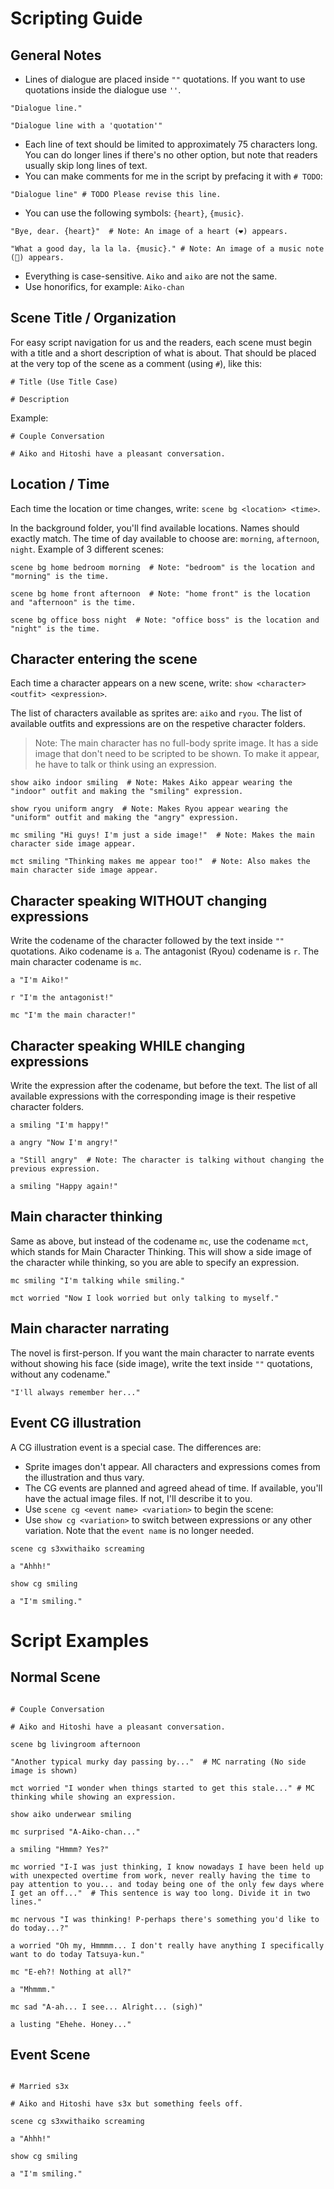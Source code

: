 # Scripting Guide

## General Notes

- Lines of dialogue are placed inside `""` quotations. If you want to use quotations inside the dialogue use `''`.

```renpy
"Dialogue line."

"Dialogue line with a 'quotation'"
```

- Each line of text should be limited to approximately 75 characters long. You can do longer lines if there's no other option, but note that readers usually skip long lines of text.
- You can make comments for me in the script by prefacing it with `# TODO`:

```renpy
"Dialogue line" # TODO Please revise this line.
```

- You can use the following symbols: `{heart}`, `{music}`.

```renpy
"Bye, dear. {heart}"  # Note: An image of a heart (❤️) appears.

"What a good day, la la la. {music}." # Note: An image of a music note (🎵) appears.
```

- Everything is case-sensitive. `Aiko` and `aiko` are not the same.
- Use honorifics, for example: `Aiko-chan`

## Scene Title / Organization

For easy script navigation for us and the readers, each scene must begin with a title and a short description of what is about.
That should be placed at the very top of the scene as a comment (using `#`), like this:

```renpy
# Title (Use Title Case)

# Description
```

Example:

```renpy
# Couple Conversation

# Aiko and Hitoshi have a pleasant conversation.
```

## Location / Time

Each time the location or time changes, write: `scene bg <location> <time>`.

In the background folder, you'll find available locations. Names should exactly match.
The time of day available to choose are: `morning`, `afternoon`, `night`.
Example of 3 different scenes:

```renpy
scene bg home bedroom morning  # Note: "bedroom" is the location and "morning" is the time.
```
```renpy
scene bg home front afternoon  # Note: "home front" is the location and "afternoon" is the time.
```
```renpy
scene bg office boss night  # Note: "office boss" is the location and "night" is the time.
```

## Character entering the scene

Each time a character appears on a new scene, write: `show <character> <outfit> <expression>`.

The list of characters available as sprites are: `aiko` and `ryou`.
The list of available outfits and expressions are on the respetive character folders.
> Note: The main character has no full-body sprite image. It has a side image that don't need to be scripted to be shown. To make it appear, he have to talk or think using an expression.

```renpy
show aiko indoor smiling  # Note: Makes Aiko appear wearing the "indoor" outfit and making the "smiling" expression.
```
```renpy
show ryou uniform angry  # Note: Makes Ryou appear wearing the "uniform" outfit and making the "angry" expression.
```
```renpy
mc smiling "Hi guys! I'm just a side image!"  # Note: Makes the main character side image appear.

mct smiling "Thinking makes me appear too!"  # Note: Also makes the main character side image appear.
```

## Character speaking WITHOUT changing expressions

Write the codename of the character followed by the text inside `""` quotations.
Aiko codename is `a`.
The antagonist (Ryou) codename is `r`.
The main character codename is `mc`.

```renpy
a "I'm Aiko!"

r "I'm the antagonist!"

mc "I'm the main character!"
```

## Character speaking WHILE changing expressions

Write the expression after the codename, but before the text.
The list of all available expressions with the corresponding image is their respetive character folders. 

```renpy
a smiling "I'm happy!"

a angry "Now I'm angry!"

a "Still angry"  # Note: The character is talking without changing the previous expression.

a smiling "Happy again!"
```

## Main character thinking

Same as above, but instead of the codename `mc`, use the codename `mct`, which stands for Main Character Thinking.
This will show a side image of the character while thinking, so you are able to specify an expression.

```renpy
mc smiling "I'm talking while smiling."

mct worried "Now I look worried but only talking to myself."
```

## Main character narrating

The novel is first-person. If you want the main character to narrate events without showing his face (side image), write the text inside `""` quotations, without any codename."

```renpy
"I'll always remember her..."
```

## Event CG illustration

A CG illustration event is a special case. The differences are:
- Sprite images don't appear. All characters and expressions comes from the illustration and thus vary.
- The CG events are planned and agreed ahead of time. If available, you'll have the actual image files. If not, I'll describe it to you.
- Use `scene cg <event name> <variation>` to begin the scene:
- Use `show cg <variation>` to switch between expressions or any other variation. Note that the `event name` is no longer needed.

```renpy
scene cg s3xwithaiko screaming

a "Ahhh!"

show cg smiling

a "I'm smiling."

```

# Script Examples

## Normal Scene

```renpy

# Couple Conversation

# Aiko and Hitoshi have a pleasant conversation.

scene bg livingroom afternoon

"Another typical murky day passing by..."  # MC narrating (No side image is shown)

mct worried "I wonder when things started to get this stale..." # MC thinking while showing an expression.

show aiko underwear smiling

mc surprised "A-Aiko-chan..."

a smiling "Hmmm? Yes?"

mc worried "I-I was just thinking, I know nowadays I have been held up with unexpected overtime from work, never really having the time to pay attention to you... and today being one of the only few days where I get an off..."  # This sentence is way too long. Divide it in two lines."

mc nervous "I was thinking! P-perhaps there's something you'd like to do today...?"

a worried "Oh my, Hmmmm... I don't really have anything I specifically want to do today Tatsuya-kun."

mc "E-eh?! Nothing at all?"

a "Mhmmm."

mc sad "A-ah... I see... Alright... (sigh)"

a lusting "Ehehe. Honey..."
```

## Event Scene

```renpy

# Married s3x

# Aiko and Hitoshi have s3x but something feels off.

scene cg s3xwithaiko screaming

a "Ahhh!"

show cg smiling

a "I'm smiling."
```
